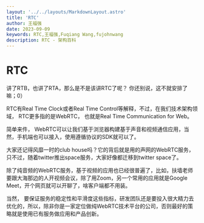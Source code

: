 ```yaml
---
layout: '../../layouts/MarkdownLayout.astro'
title: 'RTC'
author: 王福强
date: 2023-09-09
keywords: RTC,王福强,Fuqiang Wang,fujohnwang
description: RTC - 架构百科
---
```


# RTC

讲了RTB，也讲了RTA，那么是不是该讲RTC了呢？ 你还别说，这不就安排了嘛；0）

RTC有Real Time Clock或者Real Time Control等解释，不过，在我们技术架构领域， RTC更多指的是WebRTC， 也就是Real Time Communication for Web。

简单来件， WebRTC可以让我们基于浏览器构建基于声音和视频通信应用，当然，手机端也可以接入，使用遵循协议的SDK就可以了。

大家还记得风靡一时的club house吗？它的背后就是用的声网的WebRTC服务，只不过，随着twitter推出space服务，大家好像都迁移到twitter space了。

除了纯音频的WebRTC服务，基于视频的应用也已经很普遍了，比如，扶墙老师要跟大海那边的人开视频会议，除了用Zoom，另一个常用的应用就是Google Meet，开个网页就可以开聊了，啥客户端都不用装。

当然， 要保证服务的稳定性和平滑度这些指标，研发团队还是要投入很大精力去优化的，所以，除非你是一家定位做纯WebRTC技术平台的公司，否则最好的策略就是使用已有服务做应用和产品创新。



